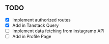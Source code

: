 ## TODO

- [x] Implement authorized routes
- [x] Add in Tanstack Query
- [ ] Implement data fetching from instagramp API
- [ ] Add in Profile Page
